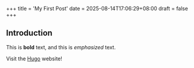 +++
title = 'My First Post'
date = 2025-08-14T17:06:29+08:00
draft = false
+++

## Introduction

This is **bold** text, and this is *emphasized* text.

Visit the [Hugo](https://gohugo.io) website!
